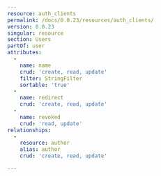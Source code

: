 ```yaml
---
resource: auth_clients
permalink: /docs/0.0.23/resources/auth_clients/
version: 0.0.23
singular: resource
section: Users
partOf: user
attributes:
  -
    name: name
    crud: 'create, read, update'
    filter: StringFilter
    sortable: 'true'
  -
    name: redirect
    crud: 'create, read, update'
  -
    name: revoked
    crud: 'read, update'
relationships:
  -
    resource: author
    alias: author
    crud: 'create, read, update'

---
```

